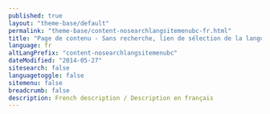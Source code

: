 ```yaml
---
published: true
layout: "theme-base/default"
permalink: "theme-base/content-nosearchlangsitemenubc-fr.html"
title: "Page de contenu - Sans recherche, lien de sélection de la langue, menu du site ou fil d'Ariane"
language: fr
altLangPrefix: "content-nosearchlangsitemenubc"
dateModified: "2014-05-27"
sitesearch: false
languagetoggle: false
sitemenu: false
breadcrumb: false
description: French description / Description en français
---
```


